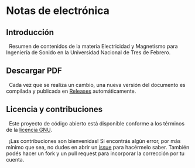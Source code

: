# Notas de electrónica

## Introducción

&nbsp;
Resumen de contenidos de la materia Electricidad y Magnetismo para Ingeniería de Sonido en la Universidad Nacional de Tres de Febrero.

## Descargar PDF

&nbsp;
Cada vez que se realiza un cambio, una nueva versión del documento es compilada y publicada en [Releases](https://github.com/mrmalvicino/electronics-notes/releases) automáticamente.

## Licencia y contribuciones

&nbsp;
Este proyecto de código abierto está disponible conforme a los términos de la [licencia GNU](./LICENSE).

&nbsp;
¡Las contribuciones son bienvenidas!
Si encontrás algún error, por más mínimo que sea, no dudes en abrir un [issue](https://github.com/mrmalvicino/electronics-notes/issues/) para hacérmelo saber.
También podés hacer un fork y un pull request para incorporar la corrección por tu cuenta.